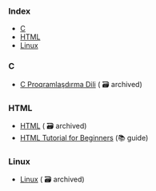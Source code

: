 ### Index

* [C](#c)
* [HTML](#html)
* [Linux](#linux)
  


### C

* [C Proqramlaşdırma Dili](https://web.archive.org/web/20241214000729/https://ilkaddimlar.com/ders/c-proqramlasdirma-dili) ( :card_file_box: archived)


### HTML

* [HTML](https://web.archive.org/web/20241214005042/https://ilkaddimlar.com/ders/html) ( :card_file_box: archived)
* [HTML Tutorial for Beginners](https://www.w3schools.com/html/) (:books: guide)

### Linux

* [Linux](https://web.archive.org/web/20241214095624/https://ilkaddimlar.com/ders/linux) ( :card_file_box: archived)
